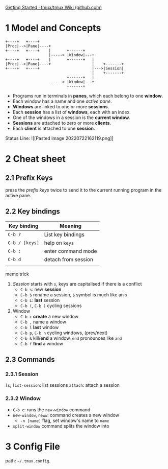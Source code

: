 [Getting Started · tmux/tmux Wiki (github.com)](https://github.com/tmux/tmux/wiki/Getting-Started)

# 1 Model and Concepts

```
+----+   +----+
|Proc|-->|Pane|----+
+----+   +----+    |       +------+
                   |-----> |Window|---+
+----+   +----+    |       +------+   |
|Proc|-->|Pane|----+                  |    +-------+
+----+   +----+                       |--->|Session| 
                                      |    +-------+
                           +------+   |
                    -----> |Window|---+
                           +------+
```

-   Programs run in terminals in **panes**, which each belong to one **window**.
-   Each window has a name and one _active pane_.
-   **Windows** are linked to one or more **sessions**.
-   Each **session** has a list of **windows**, each with an index.
-   One of the windows in a session is the **current window**.
-   **Sessions** are attached to zero or more **clients**.
-   Each **client** is attached to one **session**.

Status Line:
![[Pasted image 20220722162119.png]]


# 2 Cheat sheet

## 2.1 Prefix Keys

press the _prefix keys_ twice to send it to the current running program in the active pane.


## 2.2 Key bindings

| Key binding    | Meaning            |
| -------------- | ------------------ |
| `C-b ?`        | List key bindings  |
| `C-b / [keys]` | help on `keys`     |
| `C-b :`        | enter command mode |
| `C-b d`        | detach from session |
|                |                    |

memo trick
1. _Session_ starts with `s`, keys are capitalised if there is a conflict
    - `C-b s`: new **session**
    - `C-b $` rename a session, `$` symbol is much like an `s`
    - `C-b L`: **last** session
    - `C-b (`, `C-b )` cycling sessions
2. Window
    - `C-b c` **create** a new window
    - `C-b ,` name a window
    - `C-b l` **last** window
    - `C-b p`, `C-b n` cycling windows, (prev/next)
    - `C-b &` kill/**end** a window, `end` pronounces like `and`
    - `C-b f` **find** a window

## 2.3 Commands

### 2.3.1 Session
`ls`, `list-session`: list sessions
`attach`: attach a session

### 2.3.2 Window

- `C-b c`: runs the `new-window` command
- `new-window`, `neww`: command creates a new window 
    - `-n [name]` flag, set window's name to `name`
- `split-window` command splits the window into 


# 3 Config File

path: `~/.tmux.config`.




